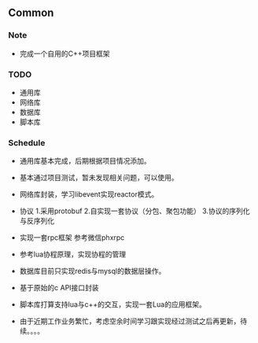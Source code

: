 ## Common

### Note
-	完成一个自用的C++项目框架

### TODO
-  通用库
-  网络库
-  数据库
-  脚本库

### Schedule
-  通用库基本完成，后期根据项目情况添加。
-  基本通过项目测试，暂未发现相关问题，可以使用。

-  网络库封装，学习libevent实现reactor模式。
-  协议 1.采用protobuf 2.自实现一套协议（分包、聚包功能） 3.协议的序列化与反序列化
-  实现一套rpc框架 参考微信phxrpc
-  参考lua协程原理，实现协程的管理

-  数据库目前只实现redis与mysql的数据层操作。
-  基于原始的c API接口封装

-  脚本库打算支持lua与c++的交互，实现一套Lua的应用框架。


-  由于近期工作业务繁忙，考虑空余时间学习跟实现经过测试之后再更新，待续。。。。
